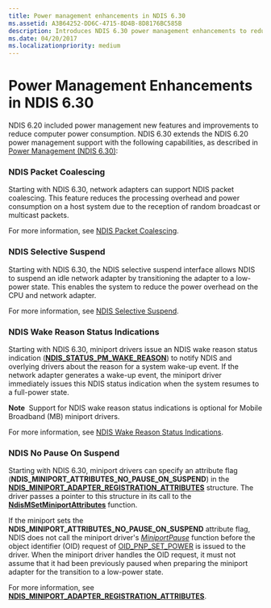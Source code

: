 ```yaml
---
title: Power management enhancements in NDIS 6.30
ms.assetid: A3B64252-DD6C-4715-8D4B-8D8176BC585B
description: Introduces NDIS 6.30 power management enhancements to reduce computer power consumption
ms.date: 04/20/2017
ms.localizationpriority: medium
---
```


# Power Management Enhancements in NDIS 6.30


NDIS 6.20 included power management new features and improvements to reduce computer power consumption. NDIS 6.30 extends the NDIS 6.20 power management support with the following capabilities, as described in [Power Management (NDIS 6.30)](power-management--ndis-6-30-.md):

### NDIS Packet Coalescing

Starting with NDIS 6.30, network adapters can support NDIS packet coalescing. This feature reduces the processing overhead and power consumption on a host system due to the reception of random broadcast or multicast packets.

For more information, see [NDIS Packet Coalescing](ndis-packet-coalescing.md).

### NDIS Selective Suspend

Starting with NDIS 6.30, the NDIS selective suspend interface allows NDIS to suspend an idle network adapter by transitioning the adapter to a low-power state. This enables the system to reduce the power overhead on the CPU and network adapter.

For more information, see [NDIS Selective Suspend](ndis-selective-suspend.md).

### NDIS Wake Reason Status Indications

Starting with NDIS 6.30, miniport drivers issue an NDIS wake reason status indication ([**NDIS\_STATUS\_PM\_WAKE\_REASON**](./ndis-status-pm-wake-reason.md)) to notify NDIS and overlying drivers about the reason for a system wake-up event. If the network adapter generates a wake-up event, the miniport driver immediately issues this NDIS status indication when the system resumes to a full-power state.

**Note**  Support for NDIS wake reason status indications is optional for Mobile Broadband (MB) miniport drivers.

 

For more information, see [NDIS Wake Reason Status Indications](ndis-wake-reason-status-indications.md).

### NDIS No Pause On Suspend

Starting with NDIS 6.30, miniport drivers can specify an attribute flag (**NDIS\_MINIPORT\_ATTRIBUTES\_NO\_PAUSE\_ON\_SUSPEND**) in the [**NDIS\_MINIPORT\_ADAPTER\_REGISTRATION\_ATTRIBUTES**](/windows-hardware/drivers/ddi/ndis/ns-ndis-_ndis_miniport_adapter_registration_attributes) structure. The driver passes a pointer to this structure in its call to the [**NdisMSetMiniportAttributes**](/windows-hardware/drivers/ddi/ndis/nf-ndis-ndismsetminiportattributes) function.

If the miniport sets the **NDIS\_MINIPORT\_ATTRIBUTES\_NO\_PAUSE\_ON\_SUSPEND** attribute flag, NDIS does not call the miniport driver's [*MiniportPause*](/windows-hardware/drivers/ddi/ndis/nc-ndis-miniport_pause) function before the object identifier (OID) request of [OID\_PNP\_SET\_POWER](./oid-pnp-set-power.md) is issued to the driver. When the miniport driver handles the OID request, it must not assume that it had been previously paused when preparing the miniport adapter for the transition to a low-power state.

For more information, see [**NDIS\_MINIPORT\_ADAPTER\_REGISTRATION\_ATTRIBUTES**](/windows-hardware/drivers/ddi/ndis/ns-ndis-_ndis_miniport_adapter_registration_attributes).

 

